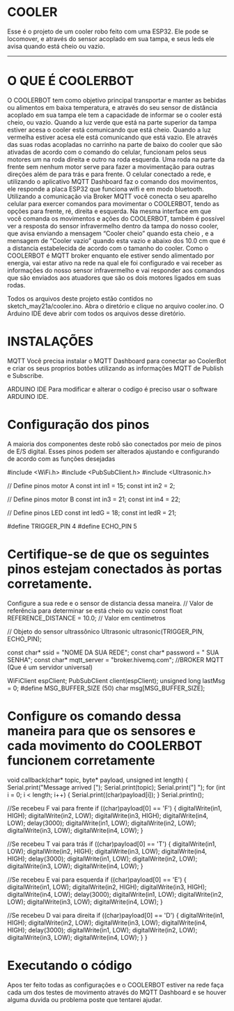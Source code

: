 # COOLER
Esse é o projeto de um cooler robo feito com uma ESP32. Ele pode se locomover, e através do sensor acoplado em sua tampa, e seus leds ele avisa quando está cheio ou vazio.   
______________________________________________________________________________________

# O QUE É COOLERBOT

O COOLERBOT tem como objetivo principal transportar e manter as bebidas ou alimentos em baixa temperatura, e através do seu sensor de distância acoplado em sua tampa ele tem a capacidade de informar se o cooler está cheio, ou vazio. Quando a luz verde que está na parte superior da tampa estiver acesa o cooler está comunicando que está cheio. Quando a luz vermelha estiver acesa ele está comunicando que está vazio.
Ele através das suas rodas acopladas no carrinho na parte de baixo do cooler que são ativadas de acordo com o comando do celular, funcionam pelos seus motores um na roda direita e outro na roda esquerda. Uma roda na parte da frente sem nenhum motor serve para fazer a movimentação para outras direções além de para trás e para frente. O celular conectado a rede, e utilizando o aplicativo MQTT Dashboard faz o comando dos movimentos, ele responde a placa ESP32 que funciona wifi e em modo bluetooth.
Utilizando a comunicação via Broker MQTT você conecta o seu aparelho celular para exercer comandos para movimentar o COOLERBOT, tendo as opções para frente, ré, direita e esquerda. Na mesma interface em que você comanda os movimentos e ações do COOLERBOT, também é possível ver a resposta do sensor infravermelho dentro da tampa do nosso cooler, que avisa enviando a mensagem “Cooler cheio” quando esta cheio , e a mensagem de “Cooler vazio” quando esta vazio e abaixo dos 10.0 cm que é a distancia estabelecida de acordo com o tamanho do cooler.
Como o COOLERBOT é MQTT broker enquanto ele estiver sendo alimentado por energia, vai estar ativo na rede na qual ele foi configurado e vai receber as informações do nosso sensor infravermelho e vai responder aos comandos que são enviados aos atuadores que são os dois motores ligados em suas rodas.


Todos os arquivos deste projeto estão contidos no sketch_may21a/cooler.ino. Abra o diretório e clique no arquivo cooler.ino. O Arduino IDE deve abrir com todos os arquivos desse diretório.

# INSTALAÇÕES
MQTT
Você precisa instalar o MQTT Dashboard para conectar ao CoolerBot e criar os seus proprios botões utilizando as informações MQTT de Publish e Subscribe.

ARDUINO IDE
Para modificar e alterar o codigo é preciso usar o software ARDUINO IDE.

# Configuração dos pinos

A maioria dos componentes deste robô são conectados por meio de pinos de E/S digital. Esses pinos podem ser alterados ajustando e configurando de acordo com as funções desejadas

#include <WiFi.h>
#include <PubSubClient.h>
#include <Ultrasonic.h>

// Define pinos motor A
const int in1 = 15;
const int in2 = 2;

// Define pinos motor B
const int in3 = 21;
const int in4 = 22;

// Define pinos LED
const int ledG = 18;
const int ledR = 21;

#define TRIGGER_PIN 4
#define ECHO_PIN 5


# Certifique-se de que os seguintes pinos estejam conectados às portas corretamente.

Configure a sua rede e o sensor de distancia dessa maneira.
// Valor de referência para determinar se está cheio ou vazio
const float REFERENCE_DISTANCE = 10.0;  // Valor em centímetros

// Objeto do sensor ultrassônico
Ultrasonic ultrasonic(TRIGGER_PIN, ECHO_PIN);

const char* ssid = "NOME DA SUA REDE";
const char* password = " SUA SENHA";
const char* mqtt_server = "broker.hivemq.com";  //BROKER MQTT (Que é um servidor universal)

WiFiClient espClient;
PubSubClient client(espClient);
unsigned long lastMsg = 0;
#define MSG_BUFFER_SIZE (50)
char msg[MSG_BUFFER_SIZE];

# Configure os comando dessa maneira para que os sensores e cada movimento do COOLERBOT funcionem corretamente

void callback(char* topic, byte* payload, unsigned int length) {
  Serial.print("Message arrived [");
  Serial.print(topic);
  Serial.print("] ");
  for (int i = 0; i < length; i++) {
    Serial.print((char)payload[i]);
  }
  Serial.println();

  //Se recebeu F vai para frente
  if ((char)payload[0] == 'F') {
    digitalWrite(in1, HIGH);
    digitalWrite(in2, LOW);
    digitalWrite(in3, HIGH);
    digitalWrite(in4, LOW);
    delay(3000);
    digitalWrite(in1, LOW);
    digitalWrite(in2, LOW);
    digitalWrite(in3, LOW);
    digitalWrite(in4, LOW);
  }

  //Se recebeu T vai para trás
  if ((char)payload[0] == 'T') {
    digitalWrite(in1, LOW);
    digitalWrite(in2, HIGH);
    digitalWrite(in3, LOW);
    digitalWrite(in4, HIGH);
    delay(3000);
    digitalWrite(in1, LOW);
    digitalWrite(in2, LOW);
    digitalWrite(in3, LOW);
    digitalWrite(in4, LOW);
  }

  //Se recebeu E vai para esquerda
  if ((char)payload[0] == 'E') {
    digitalWrite(in1, LOW);
    digitalWrite(in2, HIGH);
    digitalWrite(in3, HIGH);
    digitalWrite(in4, LOW);
    delay(3000);
    digitalWrite(in1, LOW);
    digitalWrite(in2, LOW);
    digitalWrite(in3, LOW);
    digitalWrite(in4, LOW);
  }

  //Se recebeu D vai para direita
  if ((char)payload[0] == 'D') {
    digitalWrite(in1, HIGH);
    digitalWrite(in2, LOW);
    digitalWrite(in3, LOW);
    digitalWrite(in4, HIGH);
    delay(3000);
    digitalWrite(in1, LOW);
    digitalWrite(in2, LOW);
    digitalWrite(in3, LOW);
    digitalWrite(in4, LOW);
  }
}

# Executando o código

Apos ter feito todas as configurações e o COOLERBOT estiver na rede faça cada um dos testes de movimento através do MQTT Dashboard e se houver alguma duvida ou problema poste que tentarei ajudar.   
